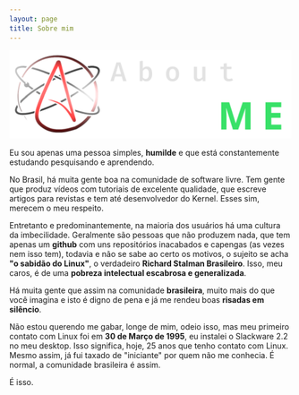 ```yaml
---
layout: page
title: Sobre mim
---
```


![aboutme](/assets/aboutme.png)

Eu sou apenas uma pessoa simples, **humilde** e que está constantemente estudando pesquisando e aprendendo.

No Brasil, há muita gente boa na comunidade de software livre. Tem gente que produz vídeos com tutoriais de excelente 
qualidade, que escreve artigos para revistas e tem até desenvolvedor do Kernel. Esses sim, merecem o meu respeito.  

Entretanto e predominantemente, na maioria dos usuários há uma cultura da imbecilidade. Geralmente são pessoas que 
não produzem nada, que tem apenas um **github** com uns repositórios inacabados e capengas (as vezes nem isso tem), 
todavia e não se sabe ao certo os motivos, o sujeito se acha **"o sabidão do Linux"**, o verdadeiro 
**Richard Stalman Brasileiro**. Isso, meu caros, é de uma **pobreza intelectual escabrosa e generalizada**. 

Há muita gente que assim na comunidade **brasileira**, muito mais do que você imagina e isto é digno de pena e já 
me rendeu boas **risadas em silêncio**. 

Não estou querendo me gabar, longe de mim, odeio isso, mas meu primeiro contato com Linux foi em **30 de Março de 1995**, 
eu instalei o Slackware 2.2 no meu desktop. Isso significa, hoje, 25 anos que tenho contato com Linux. Mesmo assim,
já fui taxado de "iniciante" por quem não me conhecia. É normal, a comunidade brasileira é assim.

É isso. 